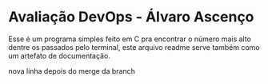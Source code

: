 # Avaliação DevOps - Álvaro Ascenço

Esse é um programa simples feito em C pra encontrar o número mais alto dentre os passados pelo terminal, este arquivo readme
serve também como um artefato de documentação.

nova linha depois do merge da branch
